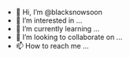 - 👋 Hi, I’m @blacksnowsoon
- 👀 I’m interested in ...
- 🌱 I’m currently learning ...
- 💞️ I’m looking to collaborate on ...
- 📫 How to reach me ...

<!---
blacksnowsoon/blacksnowsoon is a ✨ special ✨ repository because its `README.md` (this file) appears on your GitHub profile.
You can click the Preview link to take a look at your changes.
--->
